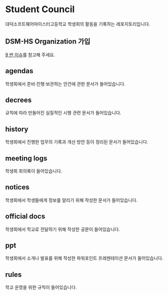 # Student Council

대덕소프트웨어마이스터고등학교 학생회의 활동을 기록하는 레포지토리입니다.

## DSM-HS Organization 가입

[9 번 이슈](https://github.com/DSM-HS/student-council/issues/9)를 참고해 주세요.

## agendas

학생회에서 준비&middot;진행&middot;보관하는 안건에 관한 문서가 들어있습니다.

## decrees

규칙에 따라 만들어진 실질적인 시행 관련 문서가 들어있습니다.

## history

학생회에서 진행한 업무의 기록과 개선 방안 등이 정리된 문서가 들어있습니다.

## meeting logs

학생회 회의록이 들어있습니다.

## notices

학생회에서 학생들에게 정보를 알리기 위해 작성한 문서가 들어있습니다.

## official docs

학생회에서 학교로 전달하기 위해 작성한 공문이 들어있습니다.

## ppt

학생회에서 소개나 발표를 위해 작성한 파워포인트 프레젠테이션 문서가 들어있습니다.

## rules

학교 운영을 위한 규칙이 들어있습니다.
